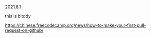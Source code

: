 2021.8.1

this is bitddy

https://chinese.freecodecamp.org/news/how-to-make-your-first-pull-request-on-github/

